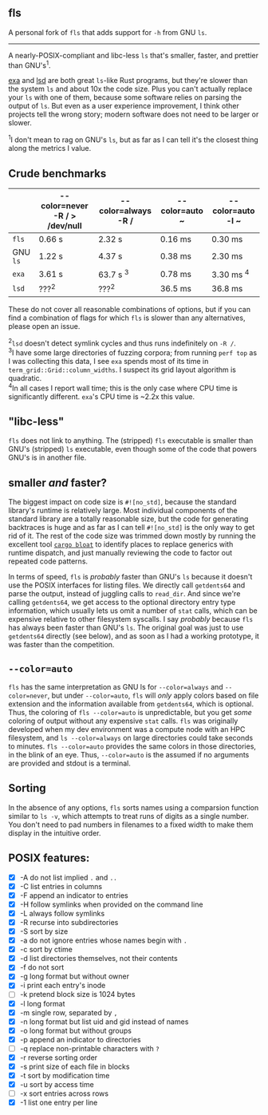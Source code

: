 ## fls

A personal fork of `fls` that adds support for `-h` from GNU `ls`.

----

A nearly-POSIX-compliant and libc-less `ls` that's smaller, faster, and prettier than GNU's<sup>1</sup>.

[exa](https://github.com/ogham/exa) and [lsd](https://github.com/Peltoche/lsd) are both great `ls`-like Rust programs, but they're slower than the system `ls` and about 10x the code size. Plus you can't actually replace your `ls` with one of them, because some software relies on parsing the output of `ls`. But even as a user experience improvement, I think other projects tell the wrong story; modern software does not need to be larger or slower.

<sup>1</sup>I don't mean to rag on GNU's `ls`, but as far as I can tell it's the closest thing along the metrics I value.

## Crude benchmarks
|          | --color=never -R / > /dev/null | --color=always -R /  | --color=auto ~ | --color=auto -l ~ |
| ---------| ------------------------------ | -------------------- | -------------- | ----------------- |
| `fls`    | 0.66 s                         | 2.32 s               | 0.16 ms        | 0.30 ms           |
| GNU `ls` | 1.22 s                         | 4.37 s               | 0.38 ms        | 2.30 ms           |
| `exa`    | 3.61 s                         | 63.7 s <sup>3</sup>  | 0.78 ms        | 3.30 ms <sup>4</sup> |
| `lsd`    | ???<sup>2</sup>                | ???<sup>2</sup>      | 36.5 ms        | 36.8 ms           |

These do not cover all reasonable combinations of options, but if you can find a combination of flags for which `fls` is slower than any alternatives, please open an issue.

<sup>2</sup>`lsd` doesn't detect symlink cycles and thus runs indefinitely on `-R /`.<br/>
<sup>3</sup>I have some large directories of fuzzing corpora; from running `perf top` as I was collecting this data, I see `exa` spends most of its time in `term_grid::Grid::column_widths`. I suspect its grid layout algorithm is quadratic.<br/>
<sup>4</sup>In all cases I report wall time; this is the only case where CPU time is significantly different. `exa`'s CPU time is ~2.2x this value.<br/>

## "libc-less"

`fls` does not link to anything. The (stripped) `fls` executable is smaller than GNU's (stripped) `ls` executable, even though some of the code that powers GNU's is in another file.

## smaller _and_ faster?

The biggest impact on code size is `#![no_std]`, because the standard library's runtime is relatively large. Most individual components of the standard library are a totally reasonable size, but the code for generating backtraces is huge and as far as I can tell `#![no_std]` is the only way to get rid of it. The rest of the code size was trimmed down mostly by running the excellent tool [`cargo bloat`](https://crates.io/crates/cargo-bloat) to identify places to replace generics with runtime dispatch, and just manually reviewing the code to factor out repeated code patterns.

In terms of speed, `fls` is _probably_ faster than GNU's `ls` because it doesn't use the POSIX interfaces for listing files. We directly call `getdents64` and parse the output, instead of juggling calls to `read_dir`. And since we're calling `getdents64`, we get access to the optional directory entry type information, which usually lets us omit a number of `stat` calls, which can be expensive relative to other filesystem syscalls.
I say _probably_ because `fls` has always been faster than GNU's `ls`. The original goal was just to use `getdents64` directly (see below), and as soon as I had a working prototype, it was faster than the competition.

## `--color=auto`

`fls` has the same interpretation as GNU ls for `--color=always` and `--color=never`, but under `--color=auto`, `fls` will _only_ apply colors based on file extension and the information available from `getdents64`, which is optional. Thus, the coloring of `fls --color=auto` is unpredictable, but you get _some_ coloring of output without any expensive `stat` calls. `fls` was originally developed when my dev environment was a compute node with an HPC filesystem, and `ls --color=always` on large directories could take seconds to minutes. `fls --color=auto` provides the same colors in those directories, in the blink of an eye. Thus, `--color=auto` is the assumed if no arguments are provided and stdout is a terminal.

## Sorting

In the absence of any options, `fls` sorts names using a comparsion function similar to `ls -v`, which attempts to treat runs of digits as a single number. You don't need to pad numbers in filenames to a fixed width to make them display in the intuitive order.

## POSIX features:

- [x] -A do not list implied `.` and `..`
- [x] -C list entries in columns
- [x] -F append an indicator to entries
- [x] -H follow symlinks when provided on the command line
- [x] -L always follow symlinks
- [x] -R recurse into subdirectories
- [x] -S sort by size
- [x] -a do not ignore entries whose names begin with `.`
- [x] -c sort by ctime
- [x] -d list directories themselves, not their contents
- [x] -f do not sort
- [x] -g long format but without owner
- [x] -i print each entry's inode
- [ ] -k pretend block size is 1024 bytes
- [x] -l long format
- [x] -m single row, separated by `, `
- [x] -n long format but list uid and gid instead of names
- [x] -o long format but without groups
- [x] -p append an indicator to directories
- [ ] -q replace non-printable characters with `?`
- [x] -r reverse sorting order
- [x] -s print size of each file in blocks
- [x] -t sort by modification time
- [x] -u sort by access time
- [ ] -x sort entries across rows
- [x] -1 list one entry per line
